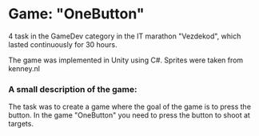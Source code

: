 # Game: "OneButton"

4 task in the GameDev category in the IT marathon "Vezdekod", which lasted continuously for 30 hours.

The game was implemented in Unity using C#.
Sprites were taken from kenney.nl

### A small description of the game:
The task was to create a game where the goal of the game is to press the button.
In the game "OneButton" you need to press the button to shoot at targets.

